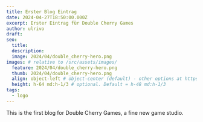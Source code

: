 ```yaml
---
title: Erster Blog Eintrag
date: 2024-04-27T18:50:00.000Z
excerpt: Erster Eintrag für Double Cherry Games
author: ulrivo
draft: 
seo:
  title:
  description:
  image: 2024/04/double_cherry-hero.png
images: # relative to /src/assets/images/
  feature: 2024/04/double_cherry-hero.png
  thumb: 2024/04/double_cherry-hero.png
  align: object-left # object-center (default) - other options at https://tailwindcss.com/docs/object-position
  height: h-64 md:h-1/3 # optional. Default = h-48 md:h-1/3
tags:
  - logo
---
```


This is the first blog for Double Cherry Games, a fine new game studio.
